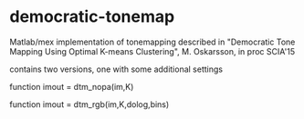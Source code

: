 # democratic-tonemap
 
 Matlab/mex implementation of 
 tonemapping described in
 "Democratic Tone Mapping Using Optimal K-means Clustering",
 M. Oskarsson, in proc SCIA'15

 contains two versions, one with some additional settings

 function imout = dtm_nopa(im,K)

 function imout = dtm_rgb(im,K,dolog,bins)

